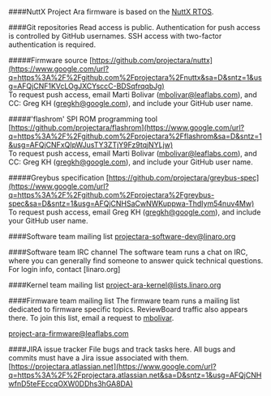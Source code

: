 ####NuttX
Project Ara firmware is based on the
[NuttX RTOS](http://www.google.com/url?q=http%3A%2F%2Fwww.nuttx.org%2F&sa=D&sntz=1&usg=AFQjCNFBq0hbWjXd3PN7pZi7iBcDm8743A).
<!-- 
While this provides us with a number of useful features and a useful
base of code to build on, in general we would like to minimize the
number of NuttX interfaces that we rely on. The quality of the code base
is somewhat lacking; there is only a single author, the commits are
loose and fast, there is an insane amount of duplicated code, and we
have not reviewed or tested many of the code paths or features. In
general we would like the ability to migrate our code base off of this
RTOS if we find that NuttX does not provide us the interfaces we need,
or if we find any horrible bugs that waste our debugging time.
-->

####Git repositories
Read access is public. Authentication for push access is controlled by
GitHub usernames. SSH access with two-factor authentication is required.

#####Firmware source
[https://github.com/projectara/nuttx](https://www.google.com/url?q=https%3A%2F%2Fgithub.com%2Fprojectara%2Fnuttx&sa=D&sntz=1&usg=AFQjCNF1KVcLOgJXCYsccC-BDSqfrqqbJg)  
    To request push access, email Marti Bolivar
    ([mbolivar@leaflabs.com](mailto:mbolivar@leaflabs.com)), and CC:
    Greg KH ([gregkh@google.com](mailto:gregkh@google.com)), and include your GitHub user name.

#####'flashrom' SPI ROM programming tool
[https://github.com/projectara/flashrom](https://www.google.com/url?q=https%3A%2F%2Fgithub.com%2Fprojectara%2Fflashrom&sa=D&sntz=1&usg=AFQjCNFxQIpWJusTY3ZTjY9Fz9tqjNYLjw)  
    To request push access, email Marti Bolivar
    ([mbolivar@leaflabs.com](mailto:mbolivar@leaflabs.com)), and CC:
    Greg KH ([gregkh@google.com](mailto:gregkh@google.com)), and include your GitHub user name.

#####Greybus specification
[https://github.com/projectara/greybus-spec](https://www.google.com/url?q=https%3A%2F%2Fgithub.com%2Fprojectara%2Fgreybus-spec&sa=D&sntz=1&usg=AFQjCNHSaCwNWKuppwa-ThdIym54nuv4Mw)  
    To request push access, email Greg KH
    ([gregkh@google.com](mailto:gregkh@google.com)), and include your GitHub user name.


####Software team mailing list
[projectara-software-dev@linaro.org](mailto:projectara-software-dev@linaro.org)

####Software team IRC channel
The software team runs a chat on IRC, where you can generally find someone
to answer quick technical questions.  
For login info, contact [linaro.org]

####Kernel team mailing list
[project-ara-kernel@lists.linaro.org](mailto:project-ara-kernel@lists.linaro.org)

####Firmware team mailing list
The firmware team runs a mailing list dedicated to firmware specific topics.
ReviewBoard traffic also appears there. To join this list, email a request to [mbolivar](mailto:mbolivar@leaflabs.com).

[project-ara-firmware@leaflabs.com](mailto:project-ara-firmware@leaflabs.com)

####JIRA issue tracker
File bugs and track tasks here. All bugs and commits must have a Jira
issue associated with them.  
[https://projectara.atlassian.net](https://www.google.com/url?q=https%3A%2F%2Fprojectara.atlassian.net&sa=D&sntz=1&usg=AFQjCNHwfnD5teFEccqOXW0DDhs3hGA8DA)

